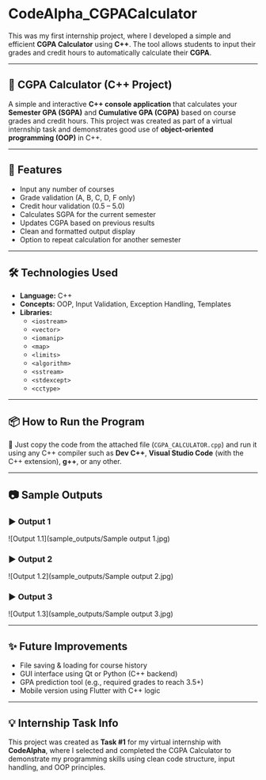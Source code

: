 # CodeAlpha_CGPACalculator

This was my first internship project, where I developed a simple and efficient **CGPA Calculator** using **C++**. The tool allows students to input their grades and credit hours to automatically calculate their **CGPA**.

---

## 📘 CGPA Calculator (C++ Project)

A simple and interactive **C++ console application** that calculates your **Semester GPA (SGPA)** and **Cumulative GPA (CGPA)** based on course grades and credit hours. This project was created as part of a virtual internship task and demonstrates good use of **object-oriented programming (OOP)** in C++.

---

## 🚀 Features

- Input any number of courses
- Grade validation (A, B, C, D, F only)
- Credit hour validation (0.5 – 5.0)
- Calculates SGPA for the current semester
- Updates CGPA based on previous results
- Clean and formatted output display
- Option to repeat calculation for another semester

---

## 🛠️ Technologies Used

- **Language:** C++  
- **Concepts:** OOP, Input Validation, Exception Handling, Templates  
- **Libraries:**  
  - `<iostream>`  
  - `<vector>`  
  - `<iomanip>`  
  - `<map>`  
  - `<limits>`  
  - `<algorithm>`  
  - `<sstream>`  
  - `<stdexcept>`  
  - `<cctype>`  

---

## 📦 How to Run the Program

📝 Just copy the code from the attached file (`CGPA_CALCULATOR.cpp`) and run it using any C++ compiler such as **Dev C++**, **Visual Studio Code** (with the C++ extension), **g++**, or any other.

---

## 📷 Sample Outputs

### ▶️ Output 1
![Output 1.1](sample_outputs/Sample output 1.jpg)

### ▶️ Output 2
![Output 1.2](sample_outputs/Sample output 2.jpg)

### ▶️ Output 3
![Output 1.3](sample_outputs/Sample output 3.jpg)

---
## ✨ Future Improvements

- File saving & loading for course history  
- GUI interface using Qt or Python (C++ backend)  
- GPA prediction tool (e.g., required grades to reach 3.5+)  
- Mobile version using Flutter with C++ logic  

---

## 💡 Internship Task Info

This project was created as **Task #1** for my virtual internship with **CodeAlpha**, where I selected and completed the CGPA Calculator to demonstrate my programming skills using clean code structure, input handling, and OOP principles.



